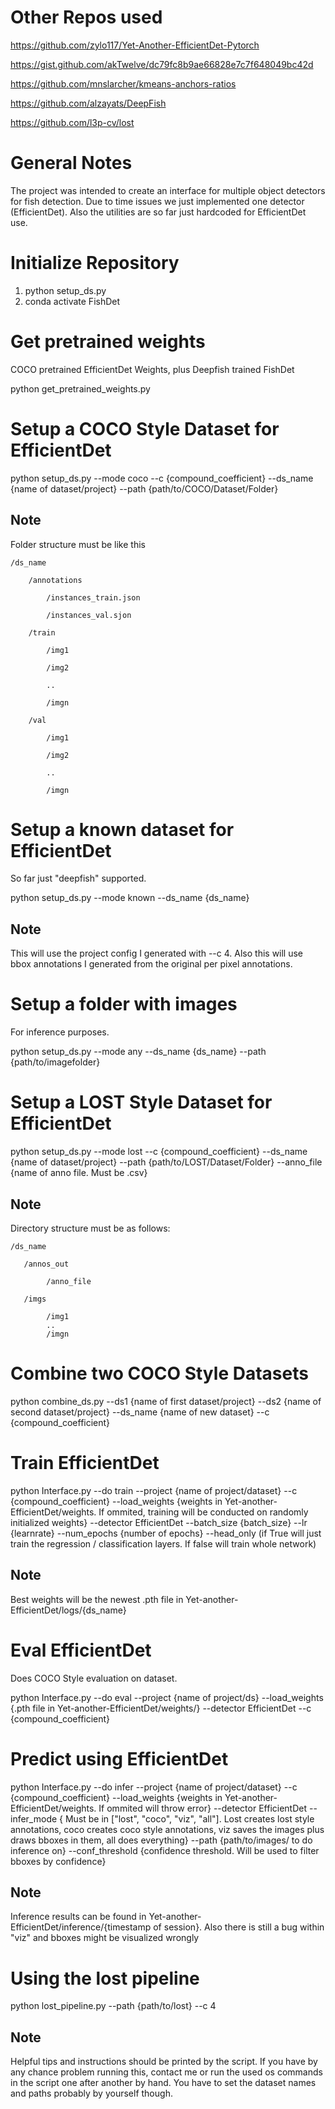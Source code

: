 <h1>Other Repos used</h1>

https://github.com/zylo117/Yet-Another-EfficientDet-Pytorch

https://gist.github.com/akTwelve/dc79fc8b9ae66828e7c7f648049bc42d

https://github.com/mnslarcher/kmeans-anchors-ratios

https://github.com/alzayats/DeepFish

https://github.com/l3p-cv/lost


<h1>General Notes</h1>

The project was intended to create an interface for multiple object detectors for fish detection. Due to time issues we just implemented one detector (EfficientDet). Also the utilities are so far just hardcoded for EfficientDet use.

<h1>Initialize Repository</h1>

1) python setup_ds.py
2) conda activate FishDet

<h1>Get pretrained weights</h1>

COCO pretrained EfficientDet Weights, plus Deepfish trained FishDet

python get_pretrained_weights.py

<h1> Setup a COCO Style Dataset for EfficientDet</h1>

python setup_ds.py --mode coco --c {compound_coefficient} --ds_name {name of dataset/project}  --path {path/to/COCO/Dataset/Folder}

<h2>Note</h2>

Folder structure must be like this

    /ds_name
    
        /annotations
        
            /instances_train.json
            
            /instances_val.sjon
            
        /train
        
            /img1
            
            /img2
            
            ..
            
            /imgn
            
        /val
        
            /img1
            
            /img2
            
            ..
            
            /imgn
            

<h1>Setup a known dataset for EfficientDet</h1>

So far just "deepfish" supported.

python setup_ds.py --mode known --ds_name {ds_name}

<h2>Note</h2>

This will use the project config I generated with --c 4. Also this will use bbox annotations I generated from the original per pixel annotations.

<h1>Setup a folder with images</h1>

For inference purposes.

python setup_ds.py --mode any --ds_name {ds_name} --path {path/to/imagefolder}

<h1> Setup a LOST Style Dataset for EfficientDet</h1>

python setup_ds.py --mode lost --c {compound_coefficient} --ds_name {name of dataset/project}  --path {path/to/LOST/Dataset/Folder} --anno_file {name of anno file. Must be .csv}

<h2>Note</h2>

Directory structure must be as follows:

    /ds_name
       
       /annos_out
       
            /anno_file
            
       /imgs
            
            /img1
            ..
            /imgn
       
   


<h1>Combine two COCO Style Datasets</h1>

python combine_ds.py --ds1 {name of first dataset/project} --ds2 {name of second dataset/project} --ds_name {name of new dataset} --c {compound_coefficient}

<h1>Train EfficientDet</h1>

python Interface.py --do train --project {name of project/dataset} --c {compound_coefficient} --load_weights {weights in Yet-another-EfficientDet/weights. If ommited, training will be conducted on randomly initialized weights} --detector EfficientDet --batch_size {batch_size} --lr {learnrate} --num_epochs {number of epochs} --head_only (if True will just train the regression / classification layers. If false will train whole network) 

<h2>Note</h2>

Best weights will be the newest .pth file in Yet-another-EfficientDet/logs/{ds_name}

<h1>Eval EfficientDet</h1>

Does COCO Style evaluation on dataset. 

 python Interface.py --do eval --project {name of project/ds} --load_weights {.pth file in Yet-another-EfficientDet/weights/} --detector EfficientDet --c {compound_coefficient}

<h1>Predict using EfficientDet</h1>

python Interface.py --do infer --project {name of project/dataset} --c {compound_coefficient} --load_weights {weights in Yet-another-EfficientDet/weights. If ommited will throw error} --detector EfficientDet --infer_mode { Must be in ["lost", "coco", "viz", "all"]. Lost creates lost style annotations, coco creates coco style annotations, viz saves the images plus draws bboxes in them, all does everything} --path {path/to/images/ to do inference on} --conf_threshold {confidence threshold. Will be used to filter bboxes by confidence}

<h2>Note</h2>

Inference results can be found in Yet-another-EfficientDet/inference/{timestamp of session}. Also there is still a bug within "viz" and bboxes might be visualized wrongly

<h1>Using the lost pipeline</h1>

python lost_pipeline.py --path {path/to/lost} --c 4

<h2>Note</h2>

Helpful tips and instructions should be printed by the script. If you have by any chance problem running this, contact me or run the used os commands in the script one after another by hand. You have to set the dataset names and paths probably by yourself though.
 


